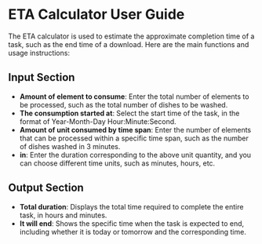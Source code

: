 # ETA Calculator User Guide

The ETA calculator is used to estimate the approximate completion time of a task, such as the end time of a download. Here are the main functions and usage instructions:

## Input Section

  * **Amount of element to consume**: Enter the total number of elements to be processed, such as the total number of dishes to be washed.
  * **The consumption started at**: Select the start time of the task, in the format of Year-Month-Day Hour:Minute:Second.
  * **Amount of unit consumed by time span**: Enter the number of elements that can be processed within a specific time span, such as the number of dishes washed in 3 minutes.
  * **in**: Enter the duration corresponding to the above unit quantity, and you can choose different time units, such as minutes, hours, etc.

## Output Section

  * **Total duration**: Displays the total time required to complete the entire task, in hours and minutes.
  * **It will end**: Shows the specific time when the task is expected to end, including whether it is today or tomorrow and the corresponding time.